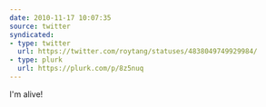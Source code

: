 ```yaml
---
date: 2010-11-17 10:07:35
source: twitter
syndicated:
- type: twitter
  url: https://twitter.com/roytang/statuses/4838049749929984/
- type: plurk
  url: https://plurk.com/p/8z5nuq
---
```


I'm alive!